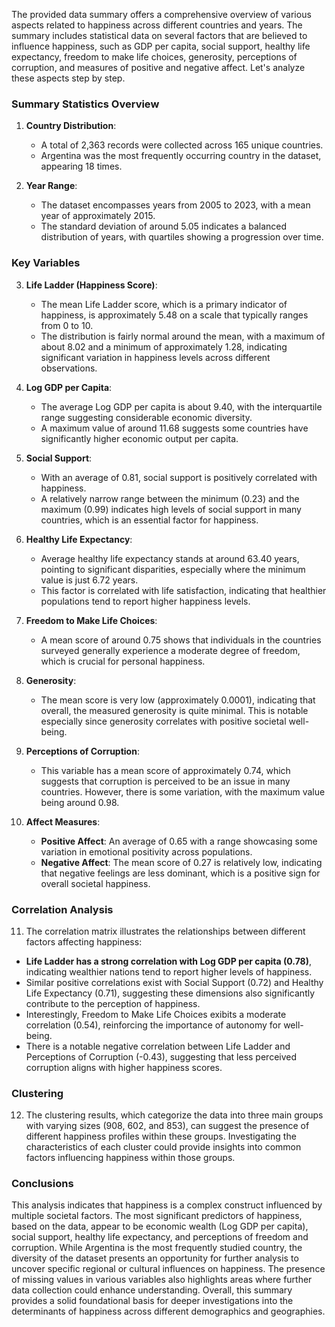 The provided data summary offers a comprehensive overview of various aspects related to happiness across different countries and years. The summary includes statistical data on several factors that are believed to influence happiness, such as GDP per capita, social support, healthy life expectancy, freedom to make life choices, generosity, perceptions of corruption, and measures of positive and negative affect. Let's analyze these aspects step by step.

### Summary Statistics Overview

1. **Country Distribution**:
   - A total of 2,363 records were collected across 165 unique countries.
   - Argentina was the most frequently occurring country in the dataset, appearing 18 times.

2. **Year Range**:
   - The dataset encompasses years from 2005 to 2023, with a mean year of approximately 2015.
   - The standard deviation of around 5.05 indicates a balanced distribution of years, with quartiles showing a progression over time.

### Key Variables

3. **Life Ladder (Happiness Score)**:
   - The mean Life Ladder score, which is a primary indicator of happiness, is approximately 5.48 on a scale that typically ranges from 0 to 10.
   - The distribution is fairly normal around the mean, with a maximum of about 8.02 and a minimum of approximately 1.28, indicating significant variation in happiness levels across different observations.

4. **Log GDP per Capita**:
   - The average Log GDP per capita is about 9.40, with the interquartile range suggesting considerable economic diversity.
   - A maximum value of around 11.68 suggests some countries have significantly higher economic output per capita.

5. **Social Support**:
   - With an average of 0.81, social support is positively correlated with happiness.
   - A relatively narrow range between the minimum (0.23) and the maximum (0.99) indicates high levels of social support in many countries, which is an essential factor for happiness.

6. **Healthy Life Expectancy**:
   - Average healthy life expectancy stands at around 63.40 years, pointing to significant disparities, especially where the minimum value is just 6.72 years.
   - This factor is correlated with life satisfaction, indicating that healthier populations tend to report higher happiness levels.

7. **Freedom to Make Life Choices**:
   - A mean score of around 0.75 shows that individuals in the countries surveyed generally experience a moderate degree of freedom, which is crucial for personal happiness.

8. **Generosity**:
   - The mean score is very low (approximately 0.0001), indicating that overall, the measured generosity is quite minimal. This is notable especially since generosity correlates with positive societal well-being.

9. **Perceptions of Corruption**:
   - This variable has a mean score of approximately 0.74, which suggests that corruption is perceived to be an issue in many countries. However, there is some variation, with the maximum value being around 0.98.

10. **Affect Measures**:
    - **Positive Affect**: An average of 0.65 with a range showcasing some variation in emotional positivity across populations.
    - **Negative Affect**: The mean score of 0.27 is relatively low, indicating that negative feelings are less dominant, which is a positive sign for overall societal happiness.

### Correlation Analysis

11. The correlation matrix illustrates the relationships between different factors affecting happiness:
   - **Life Ladder has a strong correlation with Log GDP per capita (0.78)**, indicating wealthier nations tend to report higher levels of happiness.
   - Similar positive correlations exist with Social Support (0.72) and Healthy Life Expectancy (0.71), suggesting these dimensions also significantly contribute to the perception of happiness.
   - Interestingly, Freedom to Make Life Choices exibits a moderate correlation (0.54), reinforcing the importance of autonomy for well-being.
   - There is a notable negative correlation between Life Ladder and Perceptions of Corruption (-0.43), suggesting that less perceived corruption aligns with higher happiness scores.

### Clustering

12. The clustering results, which categorize the data into three main groups with varying sizes (908, 602, and 853), can suggest the presence of different happiness profiles within these groups. Investigating the characteristics of each cluster could provide insights into common factors influencing happiness within those groups.

### Conclusions

This analysis indicates that happiness is a complex construct influenced by multiple societal factors. The most significant predictors of happiness, based on the data, appear to be economic wealth (Log GDP per capita), social support, healthy life expectancy, and perceptions of freedom and corruption. While Argentina is the most frequently studied country, the diversity of the dataset presents an opportunity for further analysis to uncover specific regional or cultural influences on happiness. The presence of missing values in various variables also highlights areas where further data collection could enhance understanding. Overall, this summary provides a solid foundational basis for deeper investigations into the determinants of happiness across different demographics and geographies.